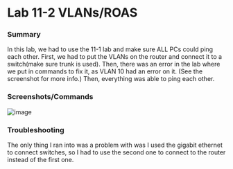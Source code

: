 # Lab 11-2 VLANs/ROAS

### Summary
In this lab, we had to use the 11-1 lab and make sure ALL PCs could ping each other. First, we had to put the VLANs on the router and connect it to a switch(make sure trunk is used). Then, there was an error in the lab where we put in commands to fix it, as VLAN 10 had an error on it. (See the screenshot for more info.) Then, everything was able to ping each other.

### Screenshots/Commands
![image](https://github.com/user-attachments/assets/65230b20-abc9-4f90-92fe-4f47bc926a36)

### Troubleshooting
The only thing I ran into was a problem with was I used the gigabit ethernet to connect switches, so I had to use the second one to connect to the router instead of the first one.
